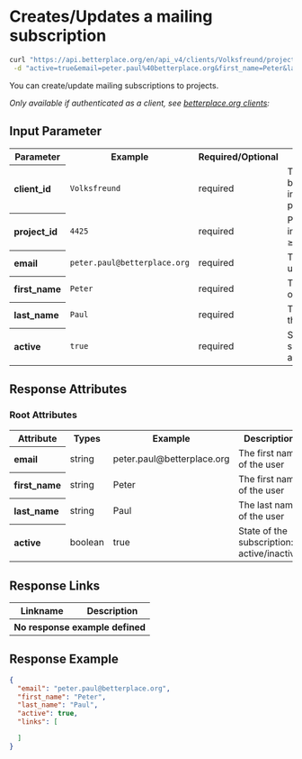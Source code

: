 
# Creates/Updates a mailing subscription

```bash
curl "https://api.betterplace.org/en/api_v4/clients/Volksfreund/projects/4425/mailing_subscriptions.json"\
 -d "active=true&email=peter.paul%40betterplace.org&first_name=Peter&last_name=Paul"
```

You can create/update mailing subscriptions to projects.

*Only available if authenticated as a client, see [betterplace.org clients](../README.md#client-authentication):*


## Input Parameter

<table>
  <tr>
    <th>Parameter</th>
    <th>Example</th>
    <th>Required/Optional</th>
    <th>Description</th>
  </tr>
  <tr>
    <th align="left">client_id</th>
    <td><code>Volksfreund</code></td>
    <td>required</td>
    <td>The betterplace.org-internal client permalink.</td>
  </tr>
  <tr>
    <th align="left">project_id</th>
    <td><code>4425</code></td>
    <td>required</td>
    <td>Project-id as an integer number ≥ 14.</td>
  </tr>
  <tr>
    <th align="left">email</th>
    <td><code>peter.paul@betterplace.org</code></td>
    <td>required</td>
    <td>The email of the user</td>
  </tr>
  <tr>
    <th align="left">first_name</th>
    <td><code>Peter</code></td>
    <td>required</td>
    <td>The first name of the user</td>
  </tr>
  <tr>
    <th align="left">last_name</th>
    <td><code>Paul</code></td>
    <td>required</td>
    <td>The last name of the user</td>
  </tr>
  <tr>
    <th align="left">active</th>
    <td><code>true</code></td>
    <td>required</td>
    <td>State of the subscription: active/inactive</td>
  </tr>
</table>

## Response Attributes

### Root Attributes

  <table>
    <tr>
      <th>Attribute</th>
      <th>Types</th>
      <th>Example</th>
      <th>Description</th>
    </tr>
    <tr>
      <th align="left">email</th>
      <td>string</td>
      <td>peter.paul@betterplace.org</td>
      <td>The first name of the user</td>
    </tr>
    <tr>
      <th align="left">first_name</th>
      <td>string</td>
      <td>Peter</td>
      <td>The first name of the user</td>
    </tr>
    <tr>
      <th align="left">last_name</th>
      <td>string</td>
      <td>Paul</td>
      <td>The last name of the user</td>
    </tr>
    <tr>
      <th align="left">active</th>
      <td>boolean</td>
      <td>true</td>
      <td>State of the subscription: active/inactive</td>
    </tr>
  </table>
</table>

## Response Links

<table>
  <tr>
    <th>Linkname</th>
    <th>Description</th>
  </tr>

  <th colspan="2">No response example defined</th>
</table>

## Response Example

```json
{
  "email": "peter.paul@betterplace.org",
  "first_name": "Peter",
  "last_name": "Paul",
  "active": true,
  "links": [

  ]
}
```

